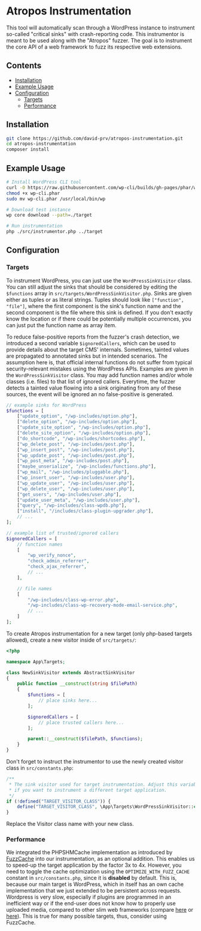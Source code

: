 # Atropos Instrumentation

This tool will automatically scan through a WordPress instance to instrument so-called "critical sinks"
with crash-reporting code. This instrumentor is meant to be used along with the "Atropos" fuzzer. The goal
is to instrument the core API of a web framework to fuzz its respective web extensions.

## Contents

- [Installation](#installation)
- [Example Usage](#example-usage)
- [Configuration](#configuration)
    - [Targets](#targets)
    - [Performance](#performance)

## Installation
```bash
git clone https://github.com/david-prv/atropos-instrumentation.git
cd atropos-instrumentation
composer install
```

## Example Usage
```bash
# Install WordPress CLI tool
curl -O https://raw.githubusercontent.com/wp-cli/builds/gh-pages/phar/wp-cli.phar
chmod +x wp-cli.phar
sudo mv wp-cli.phar /usr/local/bin/wp

# Download test instance
wp core download --path=./target

# Run instrumentation
php ./src/instrumentor.php ../target
```

## Configuration

### Targets

To instrument WordPress, you can just use the `WordPressSinkVisitor` class. You can still adjust the
sinks that should be considered by editing the `$functions` array in `src/targets/WordPressSinkVisitor.php`.
Sinks are given either as tuples or as literal strings. Tuples should look like `["function", "file"]`, where
the first component is the sink's function name and the second component is the file where this sink is defined.
If you don't exactly know the location or if there could be potentially multiple occurrences, you can just put the
function name as array item.

To reduce false-positive reports from the fuzzer's crash detection, we introduced a second variable `$ignoredCallers`, which
can be used to provide details about the target CMS' internals. Sometimes, tainted values are propagated to annotated sinks but in
intended scenarios. The assumption here is, that official internal functions do not suffer from typical security-relevant mistakes
using the WordPress APIs. Examples are given in the `WordPressSinkVisitor` class. You may add function names and/or whole classes (i.e. files)
to that list of ignored callers. Everytime, the fuzzer detects a tainted value flowing into a sink originating from any of these sources,
the event will be ignored an no false-positive is generated.

```php
// example sinks for WordPress
$functions = [
    ["update_option", "/wp-includes/option.php"],
    ["delete_option", "/wp-includes/option.php"],
    ["update_site_option", "/wp-includes/option.php"],
    ["delete_site_option", "/wp-includes/option.php"],
    ["do_shortcode", "/wp-includes/shortcodes.php"],
    ["wp_delete_post", "/wp-includes/post.php"],
    ["wp_insert_post", "/wp-includes/post.php"],
    ["wp_update_post", "/wp-includes/post.php"],
    ["wp_post_meta", "/wp-includes/post.php"],
    ["maybe_unserialize", "/wp-includes/functions.php"],
    ["wp_mail", "/wp-includes/pluggable.php"],
    ["wp_insert_user", "/wp-includes/user.php"],
    ["wp_update_user", "/wp-includes/user.php"],
    ["wp_delete_user", "/wp-includes/user.php"],
    ["get_users", "/wp-includes/user.php"],
    ["update_user_meta", "/wp-includes/user.php"],
    ["query", "/wp-includes/class-wpdb.php"],
    ["install", "/includes/class-plugin-upgrader.php"],
    // ...
];

// example list of trusted/ignored callers
$ignoredCallers = [
    // function names
    [
        "wp_verify_nonce",
        "check_admin_referrer",
        "check_ajax_referrer",
        // ...
    ],

    // file names
    [
        "/wp-includes/class-wp-error.php",
        "/wp-includes/class-wp-recovery-mode-email-service.php",
        // ...
    ]
];
```

To create Atropos instrumentation for a new target (only php-based targets allowed), create a new visitor inside of
`src/targets/`:

```php
<?php

namespace App\Targets;

class NewSinkVisitor extends AbstractSinkVisitor
{
    public function __construct(string $filePath)
    {
        $functions = [
            // place sinks here...
        ];

        $ignoredCallers = [
            // place trusted callers here...
        ];

        parent::__construct($filePath, $functions);
    }
}
```

Don't forget to instruct the instrumentor to use the newly created visitor class in `src/constants.php`:

```php
/**
 * The sink visitor used for target instrumentation. Adjust this variable
 * if you want to instrument a different target application.
 */
if (!defined("TARGET_VISITOR_CLASS")) {
    define("TARGET_VISITOR_CLASS", \App\Targets\WordPressSinkVisitor::class);
}
```

Replace the Visitor class name with your new class.

### Performance

We integrated the PHPSHMCache implementation as introduced by [FuzzCache](https://peng-hui.github.io/data/paper/ccs24_fuzzcache.pdf) into our instrumentation, as an optional addition. This enables us to speed-up the target application by the factor 3x to 4x. However, you need to toggle the cache optimization using the `OPTIMIZE_WITH_FUZZ_CACHE` constant in `src/constants.php`, since it is **disabled** by default. This is, because our main target is WordPress, which in itself has an own cache implementation that we just extended to be persistent across requests. Wordpress is very slow, especially if plugins are programmed in an inefficient way or if the end-user does not know how to properly use uploaded media, compared to other slim web frameworks (compare [here](https://wordpress.com/support/site-speed/) or [here](https://instawp.com/wordpress-running-slow/)). This is true for many possible targets, thus, consider using FuzzCache.